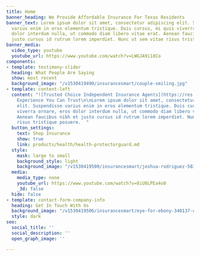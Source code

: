 ```yaml
---
title: Home
banner_heading: We Provide Affordable Insurance For Texas Residents
banner_text: Lorem ipsum dolor sit amet, consectetur adipiscing elit. Suspendisse
  varius enim in eros elementum tristique. Duis cursus, mi quis viverra ornare, eros
  dolor interdum nulla, ut commodo diam libero vitae erat. Aenean faucibus nibh et
  justo cursus id rutrum lorem imperdiet. Nunc ut sem vitae risus tristique posuere.
banner_media:
  video_type: youtube
  youtube_url: https://www.youtube.com/watch?v=LWGJA9i18Co
components:
- template: testimony-slider
  heading: What People Are Saying
  show: most recent
  background_image: "/v1530419490/insurancesmart/couple-smiling.jpg"
- template: content-left
  content: "![Trusted Choice Independent Insurance Agents](https://res.cloudinary.com/modii/v1530419486/insurancesmart/TC-horizontal-logo-black--blue-tranparency.png)\n\n#
    Experience You Can Trust\n\nLorem ipsum dolor sit amet, consectetur adipiscing
    elit. Suspendisse varius enim in eros elementum tristique. Duis cursus, mi quis
    viverra ornare, eros dolor interdum nulla, ut commodo diam libero vitae erat.
    Aenean faucibus nibh et justo cursus id rutrum lorem imperdiet. Nunc ut sem vitae
    risus tristique posuere.  "
  button_settings:
    text: Shop Insurance
    show: true
    link: products/health/health-protectorguard.md
  style:
    mask: large to small
    background_style: light
    background_image: "/v1530419500/insurancesmart/joshua-rodriguez-583392-unsplash.jpg"
  media:
    media_type: none
    youtube_url: https://www.youtube.com/watch?v=8iU8LPEa4o0
    _3d: false
  hide: false
- template: contact-form-company-info
  heading: Get In Touch With Us
  background_image: "/v1530419506/insurancesmart/eye-for-ebony-340137-unsplash.jpg"
  style: dark
seo:
  social_title: ''
  social_description: ''
  open_graph_image: ''

---
```

